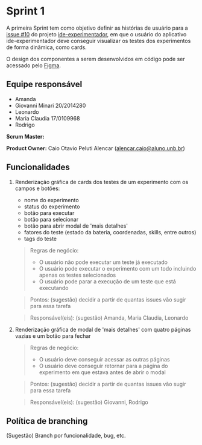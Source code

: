 # Sprint 1

A primeira Sprint tem como objetivo definir as histórias de usuário para a [issue #10](https://github.com/EngSwCIC/ide-experimentador/issues/10) do projeto [ide-experimentador](https://github.com/EngSwCIC/ide-experimentador), em que o usuário do aplicativo ide-experimentador deve conseguir visualizar os testes dos experimentos de forma dinâmica, como cards.

O design dos componentes a serem desenvolvidos em código pode ser acessado pelo [Figma](https://www.figma.com/file/foPO4h8s3THREEZ0Pua1qZ/Untitled?type=design&node-id=1-2&mode=design&t=Ay3TD74TG27ZbrRp-0).

## Equipe responsável

- Amanda
- Giovanni Minari 20/2014280
- Leonardo
- Maria Claudia 17/0109968
- Rodrigo

**Scrum Master:**

**Product Owner:** Caio Otavio Peluti Alencar (alencar.caio@aluno.unb.br)

## Funcionalidades

<!-- TODO: criar as issues em relação as funcionalidades e referenciar aqui -->

1. Renderização gráfica de cards dos testes de um experimento com os campos e botões:

   - nome do experimento
   - status do experimento
   - botão para executar
   - botão para selecionar
   - botão para abrir modal de 'mais detalhes'
   - fatores do teste (estado da bateria, coordenadas, skills, entre outros)
   - tags do teste

   > Regras de negócio:
   >
   > - O usuário não pode executar um teste já executado
   > - O usuário pode executar o experimento com um todo incluindo apenas os testes selecionados
   > - O usuário pode parar a execução de um teste que está executando

   > Pontos: (sugestão) decidir a partir de quantas issues vão sugir para essa tarefa

   > Responsável(eis): (sugestão) Amanda, Maria Claudia, Leonardo

2. Renderização gráfica de modal de 'mais detalhes' com quatro páginas vazias e um botão para fechar

   > Regras de negócio:
   >
   > - O usuário deve conseguir acessar as outras páginas
   > - O usuário deve conseguir retornar para a página do experimento em que estava antes de abrir o modal

   > Pontos: (sugestão) decidir a partir de quantas issues vão sugir para essa tarefa

   > Responsável(eis): (sugestão) Giovanni, Rodrigo

## Política de branching

(Sugestão) Branch por funcionalidade, bug, etc.
